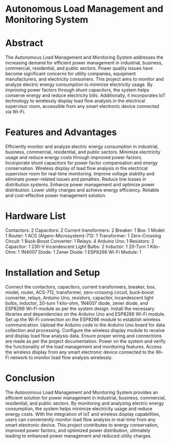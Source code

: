 # Autonomous Load Management and Monitoring System

# Abstract
The Autonomous Load Management and Monitoring System addresses the increasing demand for efficient power management in industrial, business, commercial, residential, and public sectors. Power quality issues have become significant concerns for utility companies, equipment manufacturers, and electricity consumers. This project aims to monitor and analyze electric energy consumption to minimize electricity usage. By improving power factors through shunt capacitors, the system helps conserve energy and reduce electricity bills. Additionally, it incorporates IoT technology to wirelessly display load flow analysis in the electrical supervisor room, accessible from any smart electronic device connected via Wi-Fi.

# Features and Advantages
Efficiently monitor and analyze electric energy consumption in industrial, business, commercial, residential, and public sectors.
Minimize electricity usage and reduce energy costs through improved power factors.
Incorporate shunt capacitors for power factor compensation and energy conservation.
Wireless display of load flow analysis in the electrical supervisor room for real-time monitoring.
Improve voltage stability and eliminate power-related issues and penalties.
Reduce line losses in distribution systems.
Enhance power management and optimize power distribution.
Lower utility charges and achieve energy efficiency.
Reliable and cost-effective power management solution.

# Hardware List
Contactors: 2
Capacitors: 2
Current transformers: 2
Breaker: 1
Box: 1
Model: 1
Router: 1
ACS (Algero-Microsystem)-712: 1
Transformer: 1
Zero-Crossing Circuit: 1
Buck-Boost Converter: 1
Relays: 4
Arduino Uno: 1
Resistors: 2
Capacitor: 1
230-V Incandescent Light Bulbs: 2
Inductor: 1
20-Turn 1 Kilo-Ohm: 1
1N4007 Diode: 1
Zener Diode: 1
ESP8266 Wi-Fi Module: 1

# Installation and Setup
Connect the contactors, capacitors, current transformers, breaker, box, model, router, ACS-712, transformer, zero-crossing circuit, buck-boost converter, relays, Arduino Uno, resistors, capacitor, incandescent light bulbs, inductor, 20-turn 1 kilo-ohm, 1N4007 diode, zener diode, and ESP8266 Wi-Fi module as per the system design.
Install the necessary libraries and dependencies on the Arduino Uno and ESP8266 Wi-Fi module.
Set up the Wi-Fi connection on the ESP8266 module to establish wireless communication.
Upload the Arduino code to the Arduino Uno board for data collection and processing.
Configure the wireless display module to receive and display load flow analysis data.
Ensure proper wiring and connections are made as per the project documentation.
Power on the system and verify the functionality of the load management and monitoring features.
Access the wireless display from any smart electronic device connected to the Wi-Fi network to monitor load flow analysis wirelessly.

# Conclusion
The Autonomous Load Management and Monitoring System provides an efficient solution for power management in industrial, business, commercial, residential, and public sectors. By monitoring and analyzing electric energy consumption, the system helps minimize electricity usage and reduce energy costs. With the integration of IoT and wireless display capabilities, users can conveniently monitor load flow analysis in real-time from any smart electronic device. This project contributes to energy conservation, improved power factors, and optimized power distribution, ultimately leading to enhanced power management and reduced utility charges.
